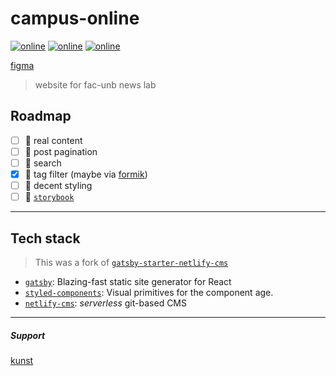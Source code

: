 # campus-online

[![online][www-badge]][www-url] [![online][admin-badge]][admin-url] [![online][figma-badge]][figma-url]

[figma](https://www.figma.com/file/M7qolUHcVVZiqcYh4XmsvV/campus?node-id=4%3A13)

> website for fac-unb news lab

## Roadmap

* [ ] :pencil: real content
* [ ] :bookmark_tabs: post pagination
* [ ] :mag_right: search
* [x] :bookmark: tag filter (maybe via [formik](https://github.com/jaredpalmer/formik))
* [ ] :lipstick: decent styling
* [ ] :notebook_with_decorative_cover: [`storybook`](https://github.com/storybooks/storybook)

---

## Tech stack

> This was a fork of [`gatsby-starter-netlify-cms`](github.com/AustinGreen/gatsby-starter-netlify-cms)

* [`gatsby`](https://www.gatsbyjs.org/): Blazing-fast static site generator for React
* [`styled-components`](https://github.com/styled-components): Visual primitives for the component age.
* [`netlify-cms`](https://www.netlifycms.org/): _serverless_ git-based CMS

---

##### Support

[kunst](https://kunst.com.br)

[www-badge]: https://img.shields.io/badge/netlify-online-brightgreen.svg
[www-url]: https://campus-online.netlify.com
[admin-badge]: https://img.shields.io/badge/❖-cms-00C7B7.svg?colorA=00C7B7
[admin-url]: https://campus-online.netlify.com/static/admin
[figma-badge]: https://img.shields.io/badge/%CE%A9-figma-444648.svg?colorA=242628
[figma-url]: https://www.figma.com/file/M7qolUHcVVZiqcYh4XmsvV/campus?node-id=4%3A13
